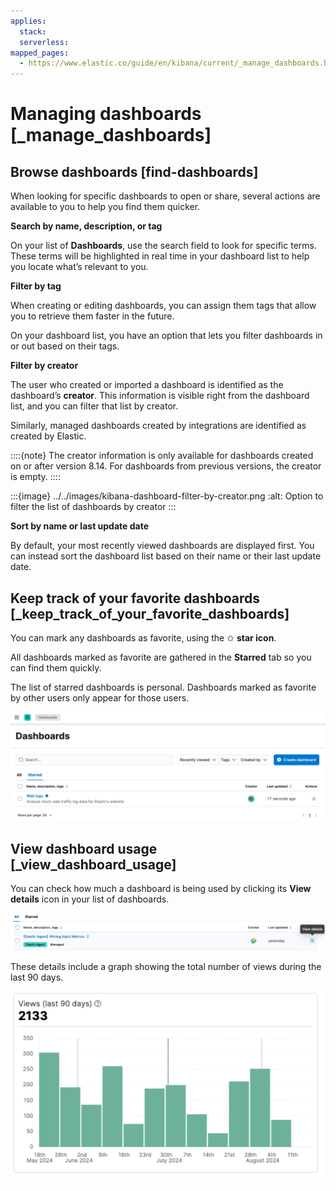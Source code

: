 ```yaml
---
applies:
  stack:
  serverless:
mapped_pages:
  - https://www.elastic.co/guide/en/kibana/current/_manage_dashboards.html
---
```


# Managing dashboards [_manage_dashboards]


## Browse dashboards [find-dashboards]

When looking for specific dashboards to open or share, several actions are available to you to help you find them quicker.

**Search by name, description, or tag**

On your list of **Dashboards**, use the search field to look for specific terms. These terms will be highlighted in real time in your dashboard list to help you locate what’s relevant to you.

**Filter by tag**

When creating or editing dashboards, you can assign them tags that allow you to retrieve them faster in the future.

On your dashboard list, you have an option that lets you filter dashboards in or out based on their tags.

**Filter by creator**

The user who created or imported a dashboard is identified as the dashboard’s **creator**. This information is visible right from the dashboard list, and you can filter that list by creator.

Similarly, managed dashboards created by integrations are identified as created by Elastic.

::::{note}
The creator information is only available for dashboards created on or after version 8.14. For dashboards from previous versions, the creator is empty.
::::


:::{image} ../../images/kibana-dashboard-filter-by-creator.png
:alt: Option to filter the list of dashboards by creator
:::

**Sort by name or last update date**

By default, your most recently viewed dashboards are displayed first. You can instead sort the dashboard list based on their name or their last update date.


## Keep track of your favorite dashboards [_keep_track_of_your_favorite_dashboards]

You can mark any dashboards as favorite, using the ✩ **star icon**.

All dashboards marked as favorite are gathered in the **Starred** tab so you can find them quickly.

The list of starred dashboards is personal. Dashboards marked as favorite by other users only appear for those users.

![List of starred dashboards](../../images/kibana-dashboard-starred-list.png "")


## View dashboard usage [_view_dashboard_usage]

You can check how much a dashboard is being used by clicking its **View details** icon in your list of dashboards.

![View details icon in the list of dashboards](../../images/kibana-view-details-dashboards-8.16.0.png "")

These details include a graph showing the total number of views during the last 90 days.

![Graph showing the number of views during the last 90 days](../../images/kibana-dashboard-usage-count.png "")
